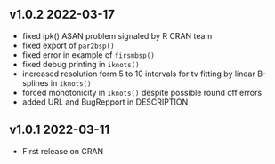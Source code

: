## v1.0.2 2022-03-17

 - fixed ipk() ASAN problem signaled by R CRAN team
 - fixed export of `par2bsp()`
 - fixed error in example of `firsmbsp()`
 - fixed debug printing in `iknots()`
 - increased resolution form 5 to 10 intervals for tv fitting by linear
    B-splines in `iknots()`
 - forced monotonicity in `iknots()` despite possible round off errors
 - added URL and BugRepport in DESCRIPTION

## v1.0.1 2022-03-11

 - First release on CRAN
